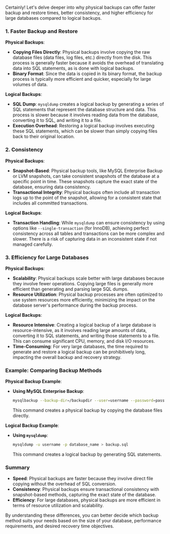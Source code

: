 Certainly! Let's delve deeper into why physical backups can offer faster backup and restore times, better consistency, and higher efficiency for large databases compared to logical backups.

### 1. Faster Backup and Restore

**Physical Backups**:
- **Copying Files Directly**: Physical backups involve copying the raw database files (data files, log files, etc.) directly from the disk. This process is generally faster because it avoids the overhead of translating data into SQL statements, as is done with logical backups.
- **Binary Format**: Since the data is copied in its binary format, the backup process is typically more efficient and quicker, especially for large volumes of data.

**Logical Backups**:
- **SQL Dump**: `mysqldump` creates a logical backup by generating a series of SQL statements that represent the database structure and data. This process is slower because it involves reading data from the database, converting it to SQL, and writing it to a file.
- **Execution Overhead**: Restoring a logical backup involves executing these SQL statements, which can be slower than simply copying files back to their original location.

### 2. Consistency

**Physical Backups**:
- **Snapshot-Based**: Physical backup tools, like MySQL Enterprise Backup or LVM snapshots, can take consistent snapshots of the database at a specific point in time. These snapshots capture the exact state of the database, ensuring data consistency.
- **Transactional Integrity**: Physical backups often include all transaction logs up to the point of the snapshot, allowing for a consistent state that includes all committed transactions.

**Logical Backups**:
- **Transaction Handling**: While `mysqldump` can ensure consistency by using options like `--single-transaction` (for InnoDB), achieving perfect consistency across all tables and transactions can be more complex and slower. There is a risk of capturing data in an inconsistent state if not managed carefully.

### 3. Efficiency for Large Databases

**Physical Backups**:
- **Scalability**: Physical backups scale better with large databases because they involve fewer operations. Copying large files is generally more efficient than generating and parsing large SQL dumps.
- **Resource Utilization**: Physical backup processes are often optimized to use system resources more efficiently, minimizing the impact on the database server's performance during the backup process.

**Logical Backups**:
- **Resource Intensive**: Creating a logical backup of a large database is resource-intensive, as it involves reading large amounts of data, converting it to SQL statements, and writing those statements to a file. This can consume significant CPU, memory, and disk I/O resources.
- **Time-Consuming**: For very large databases, the time required to generate and restore a logical backup can be prohibitively long, impacting the overall backup and recovery strategy.

### Example: Comparing Backup Methods

**Physical Backup Example**:
- **Using MySQL Enterprise Backup**:
  ```sh
  mysqlbackup --backup-dir=/backupdir --user=username --password=password backup-and-apply-log
  ```
  This command creates a physical backup by copying the database files directly.

**Logical Backup Example**:
- **Using `mysqldump`**:
  ```sh
  mysqldump -u username -p database_name > backup.sql
  ```
  This command creates a logical backup by generating SQL statements.

### Summary

- **Speed**: Physical backups are faster because they involve direct file copying without the overhead of SQL conversion.
- **Consistency**: Physical backups ensure transactional consistency with snapshot-based methods, capturing the exact state of the database.
- **Efficiency**: For large databases, physical backups are more efficient in terms of resource utilization and scalability.

By understanding these differences, you can better decide which backup method suits your needs based on the size of your database, performance requirements, and desired recovery time objectives.
